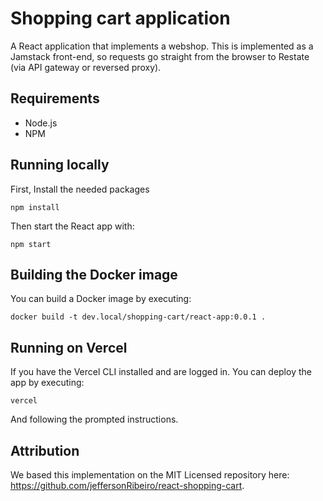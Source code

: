 # Shopping cart application

A React application that implements a webshop. This is implemented as a Jamstack front-end,
so requests go straight from the browser to Restate (via API gateway or reversed proxy).

## Requirements

- Node.js
- NPM

## Running locally

First, Install the needed packages

```shell
npm install
```

Then start the React app with:

```shell
npm start
```

## Building the Docker image

You can build a Docker image by executing:

```shell
docker build -t dev.local/shopping-cart/react-app:0.0.1 .
```

## Running on Vercel

If you have the Vercel CLI installed and are logged in. You can deploy the app by executing:

```shell
vercel
```

And following the prompted instructions.

## Attribution

We based this implementation on the MIT Licensed repository here: https://github.com/jeffersonRibeiro/react-shopping-cart.
